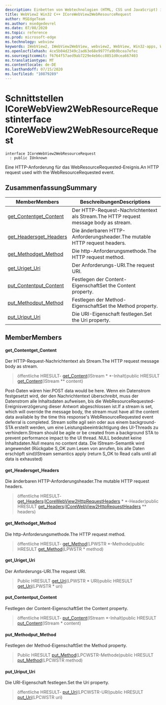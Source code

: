 ```yaml
---
description: Einbetten von Webtechnologien (HTML, CSS und JavaScript) in ihre systemeigenen Anwendungen mit dem Microsoft Edge WebView2-Steuerelement
title: WebView2 Win32 C++ ICoreWebView2WebResourceRequest
author: MSEdgeTeam
ms.author: msedgedevrel
ms.date: 07/08/2020
ms.topic: reference
ms.prod: microsoft-edge
ms.technology: webview
keywords: IWebView2, IWebView2WebView, webview2, WebView, Win32-apps, Win32, Edge, ICoreWebView2, ICoreWebView2Controller, Browser-Steuerelement, Edge-HTML, ICoreWebView2WebResourceRequest
ms.openlocfilehash: 4ce5b04d2349c2ad63e68e9977fa9b9bcea7efec
ms.sourcegitcommit: f6764f57aed9ab7229e4eb6cc8851d0cea667403
ms.translationtype: MT
ms.contentlocale: de-DE
ms.lasthandoff: 07/15/2020
ms.locfileid: "10879289"
---
```

# <span data-ttu-id="30978-104">Schnittstellen ICoreWebView2WebResourceRequest</span><span class="sxs-lookup"><span data-stu-id="30978-104">interface ICoreWebView2WebResourceRequest</span></span> 

```
interface ICoreWebView2WebResourceRequest
  : public IUnknown
```

<span data-ttu-id="30978-105">Eine HTTP-Anforderung für das WebResourceRequested-Ereignis.</span><span class="sxs-lookup"><span data-stu-id="30978-105">An HTTP request used with the WebResourceRequested event.</span></span>

## <span data-ttu-id="30978-106">Zusammenfassung</span><span class="sxs-lookup"><span data-stu-id="30978-106">Summary</span></span>

 <span data-ttu-id="30978-107">Member</span><span class="sxs-lookup"><span data-stu-id="30978-107">Members</span></span>                        | <span data-ttu-id="30978-108">Beschreibungen</span><span class="sxs-lookup"><span data-stu-id="30978-108">Descriptions</span></span>
--------------------------------|---------------------------------------------
[<span data-ttu-id="30978-109">get_Content</span><span class="sxs-lookup"><span data-stu-id="30978-109">get_Content</span></span>](#get_content) | <span data-ttu-id="30978-110">Der HTTP-Request-Nachrichtentext als Stream.</span><span class="sxs-lookup"><span data-stu-id="30978-110">The HTTP request message body as stream.</span></span>
[<span data-ttu-id="30978-111">get_Headers</span><span class="sxs-lookup"><span data-stu-id="30978-111">get_Headers</span></span>](#get_headers) | <span data-ttu-id="30978-112">Die änderbaren HTTP-Anforderungsheader.</span><span class="sxs-lookup"><span data-stu-id="30978-112">The mutable HTTP request headers.</span></span>
[<span data-ttu-id="30978-113">get_Method</span><span class="sxs-lookup"><span data-stu-id="30978-113">get_Method</span></span>](#get_method) | <span data-ttu-id="30978-114">Die http-Anforderungsmethode.</span><span class="sxs-lookup"><span data-stu-id="30978-114">The HTTP request method.</span></span>
[<span data-ttu-id="30978-115">get_Uri</span><span class="sxs-lookup"><span data-stu-id="30978-115">get_Uri</span></span>](#get_uri) | <span data-ttu-id="30978-116">Der Anforderungs-URI.</span><span class="sxs-lookup"><span data-stu-id="30978-116">The request URI.</span></span>
[<span data-ttu-id="30978-117">put_Content</span><span class="sxs-lookup"><span data-stu-id="30978-117">put_Content</span></span>](#put_content) | <span data-ttu-id="30978-118">Festlegen der Content-Eigenschaft</span><span class="sxs-lookup"><span data-stu-id="30978-118">Set the Content property.</span></span>
[<span data-ttu-id="30978-119">put_Method</span><span class="sxs-lookup"><span data-stu-id="30978-119">put_Method</span></span>](#put_method) | <span data-ttu-id="30978-120">Festlegen der Method-Eigenschaft</span><span class="sxs-lookup"><span data-stu-id="30978-120">Set the Method property.</span></span>
[<span data-ttu-id="30978-121">put_Uri</span><span class="sxs-lookup"><span data-stu-id="30978-121">put_Uri</span></span>](#put_uri) | <span data-ttu-id="30978-122">Die URI-Eigenschaft festlegen.</span><span class="sxs-lookup"><span data-stu-id="30978-122">Set the Uri property.</span></span>

## <span data-ttu-id="30978-123">Member</span><span class="sxs-lookup"><span data-stu-id="30978-123">Members</span></span>

#### <span data-ttu-id="30978-124">get_Content</span><span class="sxs-lookup"><span data-stu-id="30978-124">get_Content</span></span> 

<span data-ttu-id="30978-125">Der HTTP-Request-Nachrichtentext als Stream.</span><span class="sxs-lookup"><span data-stu-id="30978-125">The HTTP request message body as stream.</span></span>

> <span data-ttu-id="30978-126">öffentliche HRESULT- [get_Content](#get_content)(IStream \* \*-Inhalt)</span><span class="sxs-lookup"><span data-stu-id="30978-126">public HRESULT [get_Content](#get_content)(IStream \*\* content)</span></span>

<span data-ttu-id="30978-127">Post-Daten wären hier.</span><span class="sxs-lookup"><span data-stu-id="30978-127">POST data would be here.</span></span> <span data-ttu-id="30978-128">Wenn ein Datenstrom festgesetzt wird, der den Nachrichtentext überschreibt, muss der Datenstrom alle Inhaltsdaten aufweisen, bis die WebResourceRequested-Ereignisverzögerung dieser Antwort abgeschlossen ist.</span><span class="sxs-lookup"><span data-stu-id="30978-128">If a stream is set, which will override the message body, the stream must have all the content data available by the time this response's WebResourceRequested event deferral is completed.</span></span> <span data-ttu-id="30978-129">Stream sollte agil sein oder aus einem background-STA erstellt werden, um eine Leistungsbeeinträchtigung des UI-Threads zu verhindern.</span><span class="sxs-lookup"><span data-stu-id="30978-129">Stream should be agile or be created from a background STA to prevent performance impact to the UI thread.</span></span> <span data-ttu-id="30978-130">NULL bedeutet keine Inhaltsdaten.</span><span class="sxs-lookup"><span data-stu-id="30978-130">Null means no content data.</span></span> <span data-ttu-id="30978-131">Die IStream-Semantik wird angewendet (Rückgabe S_OK zum Lesen von anrufen, bis alle Daten erschöpft sind)</span><span class="sxs-lookup"><span data-stu-id="30978-131">IStream semantics apply (return S_OK to Read calls until all data is exhausted)</span></span>

#### <span data-ttu-id="30978-132">get_Headers</span><span class="sxs-lookup"><span data-stu-id="30978-132">get_Headers</span></span> 

<span data-ttu-id="30978-133">Die änderbaren HTTP-Anforderungsheader.</span><span class="sxs-lookup"><span data-stu-id="30978-133">The mutable HTTP request headers.</span></span>

> <span data-ttu-id="30978-134">öffentliche HRESULT- [get_Headers](#get_headers)([ICoreWebView2HttpRequestHeaders](icorewebview2httprequestheaders.md) \* \*-Header)</span><span class="sxs-lookup"><span data-stu-id="30978-134">public HRESULT [get_Headers](#get_headers)([ICoreWebView2HttpRequestHeaders](icorewebview2httprequestheaders.md) \*\* headers)</span></span>

#### <span data-ttu-id="30978-135">get_Method</span><span class="sxs-lookup"><span data-stu-id="30978-135">get_Method</span></span> 

<span data-ttu-id="30978-136">Die http-Anforderungsmethode.</span><span class="sxs-lookup"><span data-stu-id="30978-136">The HTTP request method.</span></span>

> <span data-ttu-id="30978-137">öffentliche HRESULT- [get_Method](#get_method)(LPWSTR \*-Methode)</span><span class="sxs-lookup"><span data-stu-id="30978-137">public HRESULT [get_Method](#get_method)(LPWSTR \* method)</span></span>

#### <span data-ttu-id="30978-138">get_Uri</span><span class="sxs-lookup"><span data-stu-id="30978-138">get_Uri</span></span> 

<span data-ttu-id="30978-139">Der Anforderungs-URI.</span><span class="sxs-lookup"><span data-stu-id="30978-139">The request URI.</span></span>

> <span data-ttu-id="30978-140">Public HRESULT [get_Uri](#get_uri)(LPWSTR \* URI)</span><span class="sxs-lookup"><span data-stu-id="30978-140">public HRESULT [get_Uri](#get_uri)(LPWSTR \* uri)</span></span>

#### <span data-ttu-id="30978-141">put_Content</span><span class="sxs-lookup"><span data-stu-id="30978-141">put_Content</span></span> 

<span data-ttu-id="30978-142">Festlegen der Content-Eigenschaft</span><span class="sxs-lookup"><span data-stu-id="30978-142">Set the Content property.</span></span>

> <span data-ttu-id="30978-143">öffentliche HRESULT- [put_Content](#put_content)(IStream \*-Inhalt)</span><span class="sxs-lookup"><span data-stu-id="30978-143">public HRESULT [put_Content](#put_content)(IStream \* content)</span></span>

#### <span data-ttu-id="30978-144">put_Method</span><span class="sxs-lookup"><span data-stu-id="30978-144">put_Method</span></span> 

<span data-ttu-id="30978-145">Festlegen der Method-Eigenschaft</span><span class="sxs-lookup"><span data-stu-id="30978-145">Set the Method property.</span></span>

> <span data-ttu-id="30978-146">Public HRESULT [put_Method](#put_method)(LPCWSTR-Methode)</span><span class="sxs-lookup"><span data-stu-id="30978-146">public HRESULT [put_Method](#put_method)(LPCWSTR method)</span></span>

#### <span data-ttu-id="30978-147">put_Uri</span><span class="sxs-lookup"><span data-stu-id="30978-147">put_Uri</span></span> 

<span data-ttu-id="30978-148">Die URI-Eigenschaft festlegen.</span><span class="sxs-lookup"><span data-stu-id="30978-148">Set the Uri property.</span></span>

> <span data-ttu-id="30978-149">öffentliche HRESULT- [put_Uri](#put_uri)(LPCWSTR-URI)</span><span class="sxs-lookup"><span data-stu-id="30978-149">public HRESULT [put_Uri](#put_uri)(LPCWSTR uri)</span></span>

